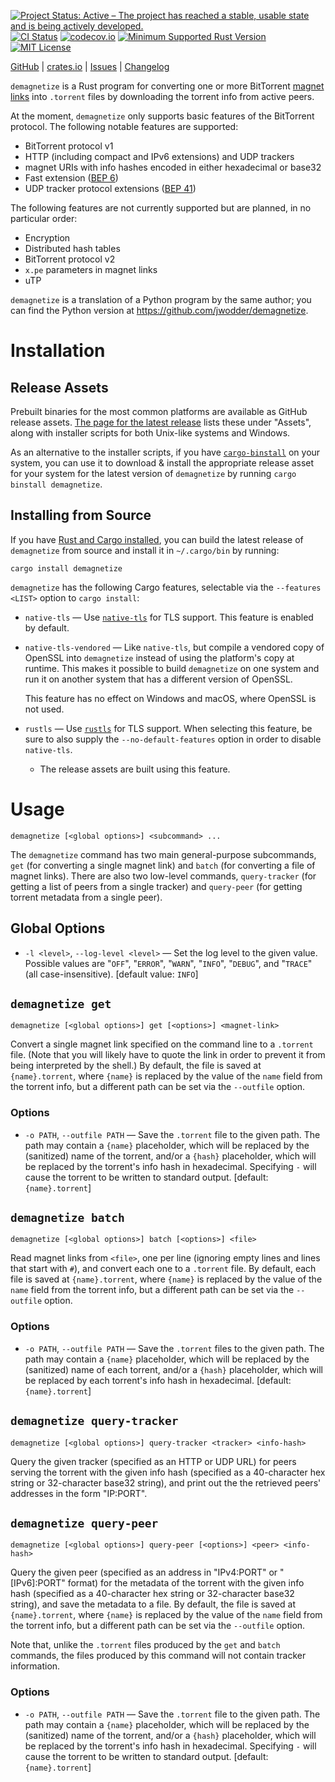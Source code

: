 [![Project Status: Active – The project has reached a stable, usable state and is being actively developed.](https://www.repostatus.org/badges/latest/active.svg)](https://www.repostatus.org/#active)
[![CI Status](https://github.com/jwodder/demagnetize-rs/actions/workflows/test.yml/badge.svg)](https://github.com/jwodder/demagnetize-rs/actions/workflows/test.yml)
[![codecov.io](https://codecov.io/gh/jwodder/demagnetize-rs/branch/master/graph/badge.svg)](https://codecov.io/gh/jwodder/demagnetize-rs)
[![Minimum Supported Rust Version](https://img.shields.io/badge/MSRV-1.74-orange)](https://www.rust-lang.org)
[![MIT License](https://img.shields.io/github/license/jwodder/demagnetize-rs.svg)](https://opensource.org/licenses/MIT)

[GitHub](https://github.com/jwodder/demagnetize-rs) | [crates.io](https://crates.io/crates/demagnetize) | [Issues](https://github.com/jwodder/demagnetize-rs/issues) | [Changelog](https://github.com/jwodder/demagnetize-rs/blob/master/CHANGELOG.md)

`demagnetize` is a Rust program for converting one or more BitTorrent [magnet
links](https://en.wikipedia.org/wiki/Magnet_URI_scheme) into `.torrent` files
by downloading the torrent info from active peers.

At the moment, `demagnetize` only supports basic features of the BitTorrent
protocol.  The following notable features are supported:

- BitTorrent protocol v1
- HTTP (including compact and IPv6 extensions) and UDP trackers
- magnet URIs with info hashes encoded in either hexadecimal or base32
- Fast extension ([BEP 6](https://www.bittorrent.org/beps/bep_0006.html))
- UDP tracker protocol extensions ([BEP
  41](https://www.bittorrent.org/beps/bep_0041.html))

The following features are not currently supported but are planned, in no
particular order:

- Encryption
- Distributed hash tables
- BitTorrent protocol v2
- `x.pe` parameters in magnet links
- uTP

`demagnetize` is a translation of a Python program by the same author; you can
find the Python version at <https://github.com/jwodder/demagnetize>.


Installation
============

Release Assets
--------------

Prebuilt binaries for the most common platforms are available as GitHub release
assets.  [The page for the latest
release](https://github.com/jwodder/demagnetize/releases/latest) lists these
under "Assets", along with installer scripts for both Unix-like systems and
Windows.

As an alternative to the installer scripts, if you have
[`cargo-binstall`](https://github.com/cargo-bins/cargo-binstall) on your
system, you can use it to download & install the appropriate release asset for
your system for the latest version of `demagnetize` by running `cargo binstall
demagnetize`.

Installing from Source
----------------------

If you have [Rust and Cargo
installed](https://www.rust-lang.org/tools/install), you can build the latest
release of `demagnetize` from source and install it in `~/.cargo/bin` by
running:

    cargo install demagnetize

`demagnetize` has the following Cargo features, selectable via the `--features
<LIST>` option to `cargo install`:

- `native-tls` — Use [`native-tls`](https://github.com/sfackler/rust-native-tls)
  for TLS support.  This feature is enabled by default.

- `native-tls-vendored` — Like `native-tls`, but compile a vendored copy of
  OpenSSL into `demagnetize` instead of using the platform's copy at runtime.
  This makes it possible to build `demagnetize` on one system and run it on
  another system that has a different version of OpenSSL.

  This feature has no effect on Windows and macOS, where OpenSSL is not used.

- `rustls` — Use [`rustls`](https://github.com/rustls/rustls) for TLS support.
  When selecting this feature, be sure to also supply the
  `--no-default-features` option in order to disable `native-tls`.

    - The release assets are built using this feature.


Usage
=====

    demagnetize [<global options>] <subcommand> ...

The `demagnetize` command has two main general-purpose subcommands, `get` (for
converting a single magnet link) and `batch` (for converting a file of magnet
links).  There are also two low-level commands, `query-tracker` (for getting a
list of peers from a single tracker) and `query-peer` (for getting torrent
metadata from a single peer).

Global Options
--------------

- `-l <level>`, `--log-level <level>` — Set the log level to the given value.
  Possible values are "`OFF`", "`ERROR`", "`WARN`", "`INFO`", "`DEBUG`", and
  "`TRACE`" (all case-insensitive).  [default value: `INFO`]


`demagnetize get`
-----------------

    demagnetize [<global options>] get [<options>] <magnet-link>

Convert a single magnet link specified on the command line to a `.torrent`
file.  (Note that you will likely have to quote the link in order to prevent it
from being interpreted by the shell.)  By default, the file is saved at
`{name}.torrent`, where `{name}` is replaced by the value of the `name` field
from the torrent info, but a different path can be set via the `--outfile`
option.

### Options

- `-o PATH`, `--outfile PATH` — Save the `.torrent` file to the given path.
  The path may contain a `{name}` placeholder, which will be replaced by the
  (sanitized) name of the torrent, and/or a `{hash}` placeholder, which will be
  replaced by the torrent's info hash in hexadecimal.  Specifying `-` will
  cause the torrent to be written to standard output.  [default:
  `{name}.torrent`]


`demagnetize batch`
-------------------

    demagnetize [<global options>] batch [<options>] <file>

Read magnet links from `<file>`, one per line (ignoring empty lines and lines
that start with `#`), and convert each one to a `.torrent` file.  By default,
each file is saved at `{name}.torrent`, where `{name}` is replaced by the value
of the `name` field from the torrent info, but a different path can be set via
the `--outfile` option.

### Options

- `-o PATH`, `--outfile PATH` — Save the `.torrent` files to the given path.
  The path may contain a `{name}` placeholder, which will be replaced by the
  (sanitized) name of each torrent, and/or a `{hash}` placeholder, which will
  be replaced by each torrent's info hash in hexadecimal.  [default:
  `{name}.torrent`]


`demagnetize query-tracker`
---------------------------

    demagnetize [<global options>] query-tracker <tracker> <info-hash>

Query the given tracker (specified as an HTTP or UDP URL) for peers serving the
torrent with the given info hash (specified as a 40-character hex string or
32-character base32 string), and print out the the retrieved peers' addresses
in the form "IP:PORT".


`demagnetize query-peer`
------------------------

    demagnetize [<global options>] query-peer [<options>] <peer> <info-hash>

Query the given peer (specified as an address in "IPv4:PORT" or "[IPv6]:PORT"
format) for the metadata of the torrent with the given info hash (specified as
a 40-character hex string or 32-character base32 string), and save the metadata
to a file.  By default, the file is saved at `{name}.torrent`, where `{name}`
is replaced by the value of the `name` field from the torrent info, but a
different path can be set via the `--outfile` option.

Note that, unlike the `.torrent` files produced by the `get` and `batch`
commands, the files produced by this command will not contain tracker
information.

### Options

- `-o PATH`, `--outfile PATH` — Save the `.torrent` file to the given path.
  The path may contain a `{name}` placeholder, which will be replaced by the
  (sanitized) name of the torrent, and/or a `{hash}` placeholder, which will be
  replaced by the torrent's info hash in hexadecimal.  Specifying `-` will
  cause the torrent to be written to standard output.  [default:
  `{name}.torrent`]
